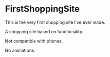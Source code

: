 # FirstShoppingSite
This is the very first shopping site I've ever made.

A shopping site based on functionality. 

Not compatible with phones.

No animations.
